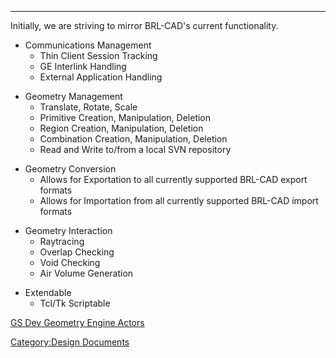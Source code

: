 ------------------------------------------------------------------------

Initially, we are striving to mirror BRL-CAD's current functionality.

-   Communications Management
    -   Thin Client Session Tracking
    -   GE Interlink Handling
    -   External Application Handling

<!-- -->

-   Geometry Management
    -   Translate, Rotate, Scale
    -   Primitive Creation, Manipulation, Deletion
    -   Region Creation, Manipulation, Deletion
    -   Combination Creation, Manipulation, Deletion
    -   Read and Write to/from a local SVN repository

<!-- -->

-   Geometry Conversion
    -   Allows for Exportation to all currently supported BRL-CAD export
        formats
    -   Allows for Importation from all currently supported BRL-CAD
        import formats

<!-- -->

-   Geometry Interaction
    -   Raytracing
    -   Overlap Checking
    -   Void Checking
    -   Air Volume Generation

<!-- -->

-   Extendable
    -   Tcl/Tk Scriptable



[GS Dev Geometry Engine
Actors](GS_Dev_Geometry_Engine_Actors.md)

[Category:Design Documents](Category:Design_Documents.md)
